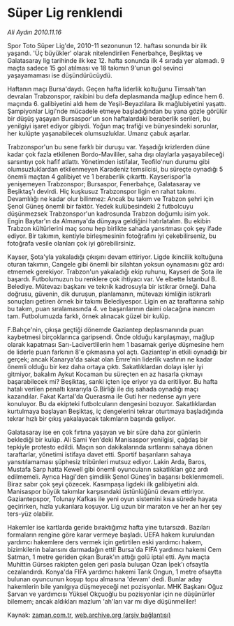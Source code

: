 # Süper Lig renklendi

*Ali Aydın 2010.11.16*

<td class="news-spot">
<p>Spor Toto Süper Lig'de, 2010-11 sezonunun 12. haftası sonunda bir ilk yaşandı. 'Üç büyükler' olarak nitelendirilen Fenerbahçe, Beşiktaş ve Galatasaray lig tarihinde ilk kez 12. hafta sonunda ilk 4 sırada yer alamadı. 9 maçta sadece 15 gol atılması ve 18 takımın 9'unun gol sevinci yaşayamaması ise düşündürücüydü.</p>
<p><p> Haftanın maçı Bursa'daydı. Geçen hafta liderlik koltuğunu Timsah'tan devralan Trabzonspor, rakibini bu defa deplasmanda mağlup edince hem 6. maçında 6. galibiyetini aldı hem de Yeşil-Beyazlılara ilk mağlubiyetini yaşattı. Şampiyonlar Ligi'nde mücadele etmeye başladığından bu yana gözle görülür bir düşüş yaşayan Bursaspor'un son haftalardaki beraberlik serileri, bu yenilgiyi işaret ediyor gibiydi. Yoğun maç trafiği ve bünyesindeki sorunlar, her kulüpte yaşanabilecek olumsuzluklar. Umarız çabuk aşarlar.
<p> Trabzonspor'un bu sene farklı bir duruşu var. Yaşadığı krizlerden düne kadar çok fazla etkilenen Bordo-Mavililer, saha dışı olaylarla yaşayabileceği sarsıntıyı çok hafif atlattı. Yönetimden istifalar, Teofilo'nun durumu gibi olumsuzluklardan etkilenmeyen Karadeniz temsilcisi, bu süreçte oynadığı 5 önemli maçtan 4 galibiyet ve 1 beraberlik çıkarttı. Kayserispor'la yenişemeyen Trabzonspor; Bursaspor, Fenerbahçe, Galatasaray ve Beşiktaş'ı devirdi. Hiç kuşkusuz Trabzonspor ligin en rahat takımı. Devamlılığı ne kadar olur bilinmez: Ancak bu takım ve Trabzon şehri için Şenol Güneş önemli bir faktör. Yedek kulübesindeki 2 futbolcuyu düşünmezsek Trabzonspor'un kadrosunda Trabzon doğumlu isim yok. Engin Baytar'ın da Almanya'da dünyaya geldiğini hatırlatalım. Bu ekibin Trabzon kültürlerini maç sonu hep birlikte sahada yansıtması çok şey ifade ediyor. Bir takımın, kentiyle birleşmesinin fotoğrafını iyi çekebilirseniz, bu fotoğrafa vesile olanları çok iyi görebilirsiniz.
<p> Kayser, Şota'yla yakaladığı çıkışını devam ettiriyor. Ligde ikincilik koltuğuna oturan takımın, Cangele gibi önemli bir silahtan yoksun oynamasını göz ardı etmemek gerekiyor. Trabzon'un yakaladığı ekip ruhunu, Kayseri de Şota ile başardı. Futbolumuzun bu renklere çok ihtiyacı var. Ve elbette İstanbul B. Belediye. Mütevazı başkanı ve teknik kadrosuyla bir istikrar örneği. Daha doğrusu, güvenin, dik duruşun, planlamanın, mütevazı kimliğin istikrarlı sonuçları getiren örnek bir takımı Belediyespor. Ligin en az taraftarına sahip bu takım, puan sıralamasında 4. ve başarılarının daimi olacağına inancım tam. Futbolumuzda farklı, örnek alınacak güzel bir kulüp.
<p> F.Bahçe'nin, çıkışa geçtiği dönemde Gaziantep deplasmanında puan kaybetmesi birçoklarınca garipsendi. Önde olduğu karşılaşmayı, mağlup olarak kapatması Sarı-Lacivertlilerin hem 1 basamak geriye düşmesine hem de liderle puan farkının 8'e çıkmasına yol açtı. Gaziantep'in etkili oynadığı bir gerçek; ancak Kanarya'da sakat olan Emre'nin liderlik vasfının ne kadar önemli olduğu bir kez daha ortaya çıktı. Sakatlıklardan dolayı işler iyi gitmiyor, bakalım Aykut Kocaman bu süreçten en az hasarla çıkmayı başarabilecek mi? Beşiktaş, sanki içten içe eriyor ya da eritiliyor. Bu hafta hatalı verilen penaltı kararıyla G.Birliği ile dış sahada oynadığı maçı kazandılar. Fakat Kartal'da Querasma ile Guti her nedense ayrı yere konuluyor. Bu da ekipteki futbolcuların dengesini bozuyor. Sakatlıklardan kurtulmaya başlayan Beşiktaş, iç dengelerini tekrar oturtmaya başladığında tekrar hızlı bir çıkış yakalayacak takımların başında geliyor.
<p> Galatasaray ise en çok fırtına yaşayan ve bir süre daha zor günlerin beklediği bir kulüp. Ali Sami Yen'deki Manisaspor yenilgisi, çağdaş bir tepkiyle protesto edildi. Maçın son dakikalarında sırtlarını sahaya dönen taraftarlar, yönetimi istifaya davet etti. Sportif başarıların sahaya yansıtılamaması şüphesiz tribünleri mutsuz ediyor. Lakin Arda, Baros, Mustafa Sarp hatta Kewell gibi önemli oyuncuların sakatlıkları göz ardı edilmemeli. Ayrıca Hagi'den şimdilik Şenol Güneş'in başarısı beklenmemeli. Biraz sabır çok şeyi çözecek. Kasımpaşa ligdeki ilk galibiyetini aldı. Manisaspor büyük takımlar karşısındaki üstünlüğünü devam ettiriyor. Gaziantepspor, Tolunay Kafkas ile yeni oyun sistemini kısa sürede hayata geçirirken, hızla yukarılara koşuyor. Lig uzun bir maraton ve her an her şey ters-yüz olabilir.
<p> Hakemler ise kartlarda geride bıraktığımız hafta yine tutarsızdı. Bazıları formaların rengine göre karar vermeye başladı. UEFA hakem kurulundan yardımcı hakemlere ders vermek için getirtilen eski yardımcı hakem, bizimkilerin balansını darmadağın etti! Bursa'da FIFA yardımcı hakemi Cem Satman, 1 metre geriden çıkan Burak'ın attığı golü iptal etti. Aynı maçta Muhittin Gürses rakipten gelen geri pasla buluşan Ozan İpek'ı ofsaytla cezalandırdı. Konya'da FIFA yardımcı hakemi Tarık Ongun, 1 metre ofsaytta bulunan oyuncunun koşup topu almasına 'devam' dedi. Bunlar aday hakemlerin bile yanılgıya düşmeyeceği net pozisyonlar. MHK Başkanı Oğuz Sarvan ve yardımcısı Yüksel Okçuoğlu bu pozisyonlar için ne düşünürler bilemem; ancak aldıkları mazlum 'ah'ları var mı diye düşünmeliler!</p>
<a href="http://web.archive.org/web/20101130064501/mailto:aliaydin@zaman.com.tr">
</a></p></p></p></p></p></p></td>

Kaynak: [zaman.com.tr](http://zaman.com.tr/yazar.do?yazino=1053381), [web.archive.org (arşiv bağlantısı)](http://web.archive.org/web/20101130064501/http://zaman.com.tr/yazar.do?yazino=1053381)
